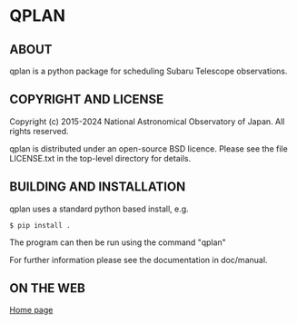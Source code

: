 QPLAN
=====

ABOUT
-----
qplan is a python package for scheduling Subaru Telescope observations.

COPYRIGHT AND LICENSE
---------------------
Copyright (c) 2015-2024  National Astronomical Observatory of Japan.
All rights reserved.

qplan is distributed under an open-source BSD licence.  Please see the
file LICENSE.txt in the top-level directory for details.

BUILDING AND INSTALLATION
-------------------------
qplan uses a standard python based install, e.g.

    $ pip install .

The program can then be run using the command "qplan"

For further information please see the documentation in doc/manual.

ON THE WEB
----------
[Home page](http://naojsoft.github.com/qplan)


